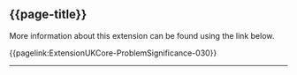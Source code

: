 ## {{page-title}}

More information about this extension can be found using the link below.

{{pagelink:ExtensionUKCore-ProblemSignificance-030}}


---